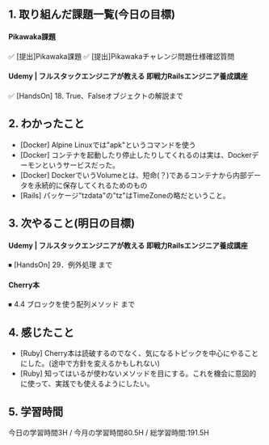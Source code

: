 ## 1. 取り組んだ課題一覧(今日の目標)  
#### Pikawaka課題
✅ [提出]Pikawaka課題
✅ [提出]Pikawakaチャレンジ問題仕様確認質問

#### Udemy | フルスタックエンジニアが教える 即戦力Railsエンジニア養成講座
✅ [HandsOn] 18. True、Falseオブジェクトの解説まで

## 2. わかったこと  
- [Docker] Alpine Linuxでは"apk"というコマンドを使う
- [Docker] コンテナを起動したり停止したりしてくれるのは実は、Dockerデーモンというサービスだった。
- [Docker] DockerでいうVolumeとは、短命(？)であるコンテナから内部データを永続的に保存してくれるためのもの
- [Rails] パッケージ"tzdata"の"tz"はTimeZoneの略だということ。

## 3. 次やること(明日の目標)  
#### Udemy | フルスタックエンジニアが教える 即戦力Railsエンジニア養成講座
⏹ [HandsOn] 29．例外処理 まで

#### Cherry本
⏹ 4.4 ブロックを使う配列メソッド まで

## 4. 感じたこと
- [Ruby] Cherry本は読破するのでなく、気になるトピックを中心にやることにした。(途中で方針を変えるかもしれない)
- [Ruby] 知ってはいるが使わないメソッドを目にする。これを機会に意図的に使って、実践でも使えるようにしたい。

## 5. 学習時間
今日の学習時間3H / 今月の学習時間80.5H / 総学習時間:191.5H
